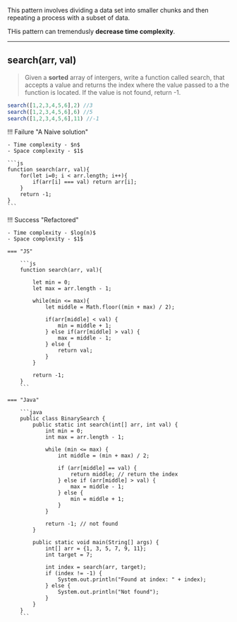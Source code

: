 This pattern involves dividing a data set into smaller chunks and then repeating a process with a subset of data.

THis pattern can tremendusly **decrease time complexity**.

---
## **search(arr, val)**
> Given a **sorted** array of intergers, write a function called search, that accepts a value and returns the index where the value passed to a the function is located. If the value is not found, return -1.
```js
search([1,2,3,4,5,6],2) //3
search([1,2,3,4,5,6],6) //5
search([1,2,3,4,5,6],11) //-1
```
!!! Failure "A Naive solution"

    - Time complexity - $n$
    - Space complexity - $1$
    
    ```js
    function search(arr, val){
        for(let i=0; i < arr.length; i++){
            if(arr[i] === val) return arr[i];
        }
        return -1;
    }
    ```
!!! Success "Refactored"

    - Time complexity - $log(n)$
    - Space complexity - $1$
    
    === "JS"

        ```js
        function search(arr, val){

            let min = 0;
            let max = arr.length - 1;

            while(min <= max){
                let middle = Math.floor((min + max) / 2);

                if(arr[middle] < val) {
                    min = middle + 1;
                } else if(arr[middle] > val) {
                    max = middle - 1;
                } else {
                    return val;
                }
            }

            return -1;
        }
        ```

    === "Java"

        ```java
        public class BinarySearch {
            public static int search(int[] arr, int val) {
                int min = 0;
                int max = arr.length - 1;

                while (min <= max) {
                    int middle = (min + max) / 2;

                    if (arr[middle] == val) {
                        return middle; // return the index
                    } else if (arr[middle] > val) {
                        max = middle - 1;
                    } else {
                        min = middle + 1;
                    }
                }

                return -1; // not found
            }

            public static void main(String[] args) {
                int[] arr = {1, 3, 5, 7, 9, 11};
                int target = 7;

                int index = search(arr, target);
                if (index != -1) {
                    System.out.println("Found at index: " + index);
                } else {
                    System.out.println("Not found");
                }
            }
        }
        ```
